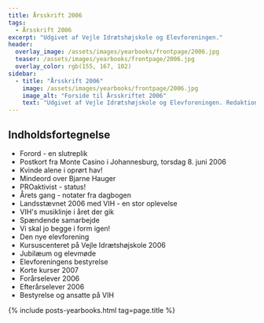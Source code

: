 ```yaml
---
title: Årsskrift 2006
tags:
  - Årsskrift 2006
excerpt: "Udgivet af Vejle Idrætshøjskole og Elevforeningen."
header:
  overlay_image: /assets/images/yearbooks/frontpage/2006.jpg
  teaser: /assets/images/yearbooks/frontpage/2006.jpg
  overlay_color: rgb(155, 167, 102)
sidebar:
  - title: "Årsskrift 2006"
    image: /assets/images/yearbooks/frontpage/2006.jpg
    image_alt: "Forside til Årsskriftet 2006"
    text: "Udgivet af Vejle Idrætshøjskole og Elevforeningen. Redaktion: Anders Krintel, Bent Serup og Torben Espersen."
---
```


## Indholdsfortegnelse

- Forord - en slutreplik
- Postkort fra Monte Casino i Johannesburg, torsdag 8. juni 2006
- Kvinde alene i oprørt hav!
- Mindeord over Bjarne Hauger
- PROaktivist - status!
- Årets gang - notater fra dagbogen
- Landsstævnet 2006 med VIH - en stor oplevelse
- VIH's musiklinje i året der gik
- Spændende samarbejde
- Vi skal jo begge i form igen!
- Den nye elevforening
- Kursuscenteret på Vejle Idrætshøjskole 2006
- Jubilæum og elevmøde
- Elevforeningens bestyrelse
- Korte kurser 2007
- Forårselever 2006
- Efterårselever 2006
- Bestyrelse og ansatte på VIH

{% include posts-yearbooks.html tag=page.title %}
